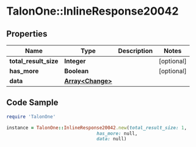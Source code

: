 # TalonOne::InlineResponse20042

## Properties

Name | Type | Description | Notes
------------ | ------------- | ------------- | -------------
**total_result_size** | **Integer** |  | [optional] 
**has_more** | **Boolean** |  | [optional] 
**data** | [**Array&lt;Change&gt;**](Change.md) |  | 

## Code Sample

```ruby
require 'TalonOne'

instance = TalonOne::InlineResponse20042.new(total_result_size: 1,
                                 has_more: null,
                                 data: null)
```


